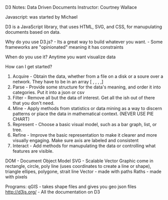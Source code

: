 D3 Notes: Data Driven Documents
Instructor: Courtney Wallace

Javascript: was started by Michael 

D3 is a JavaScript library, that uses HTML, SVG, and CSS, for manupulating documents based on data. 

Why do you use D3.js?
	- Its a great way to build whatever you want. 
	- Some frameworks are "opinionated" meaning it has constraints 
	
When do you use it? Anytime you want visualize data 

How can I get started? 
1. Acquire - Obtain the data, whether from a file on a disk or a soure over a network. They have to be in an array [ , , , ,]
2. Parse - Provide some structure for the data's meaning, and order it into categories. Put it into a json or csv
3. Filter - Remove all but the data of interest. Get all the ish out of there that you don't need. 
4. Mine - Apply methods from statistics or data mining as a way to discern patterns or place the data in mathematical context. (NEVER USE PIE CHART)
5. Represent - Choose a basic visual model, such as a bar graph, list, or tree.
6. Refine - Improve the basic representation to make it clearer and more visually engaging. Make sure axis are labeled and consistent 
7. Interact - Add methods for manupulating the data or controlling what features are visible. 

DOM - Document Object Model
SVG - Scalable Vector Graphic come in rectangle, circle, poly line (uses coordinates to create a line or shape), triangle ellipes, polygone, strait line 
Vector - made with paths
Raths - made with pixels

Programs:
qGIS - takes shape files and gives you geo json files
http://d3js.org/ - All the documentation on D3 

